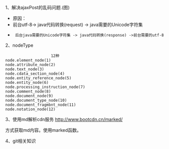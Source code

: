 
1、解决ajaxPost的乱码问题.(图)

- 原因：
- 前台utf-8-> java代码转换(request) -> java需要的Unicode字符集
-      后台java需要的Unicode字符集 -> java代码转换(response) ->前台需要的utf-8

2、nodeType

                        12种
    node.element_node(1)
    node.attribute_node(2)
    node.text_node(3)
    node.cdata_section_node(4)
    node.entity_reference_node(5)
    node.entity_node(6)
    node.processing_instruction_node(7)
    node.comment_node(8)
    node.document_node(9)
    node.document_type_node(10)
    node.document_fragmbnt_node(11)
    node.notation_node(12)
3、使用md解析cdn服务
http://www.bootcdn.cn/marked/

方式获取md内容。使用marked函数。

4、git相关知识